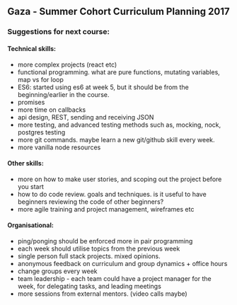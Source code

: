 ## Gaza - Summer Cohort Curriculum Planning 2017

### Suggestions for next course:

#### Technical skills:
- more complex projects (react etc)
- functional programming. what are pure functions, mutating variables, map vs for loop
- ES6: started using es6 at week 5, but it should be from the beginning/earlier in the course.
- promises
- more time on callbacks
- api design, REST, sending and receiving JSON
- more testing, and advanced testing methods such as, mocking, nock, postgres testing
- more git commands. maybe learn a new git/github skill every week.
- more vanilla node resources

#### Other skills:
- more on how to make user stories, and scoping out the project before you start
- how to do code review. goals and techniques. is it useful to have beginners reviewing the code of other beginners?
- more agile training and project management, wireframes etc

#### Organisational:
- ping/ponging should be enforced more in pair programming
- each week should utilise topics from the previous week
- single person full stack projects. mixed opinions.
- anonymous feedback on curriculum and group dynamics + office hours
- change groups every week
- team leadership - each team could have a project manager for the week, for delegating tasks, and leading meetings
- more sessions from external mentors. (video calls maybe)
